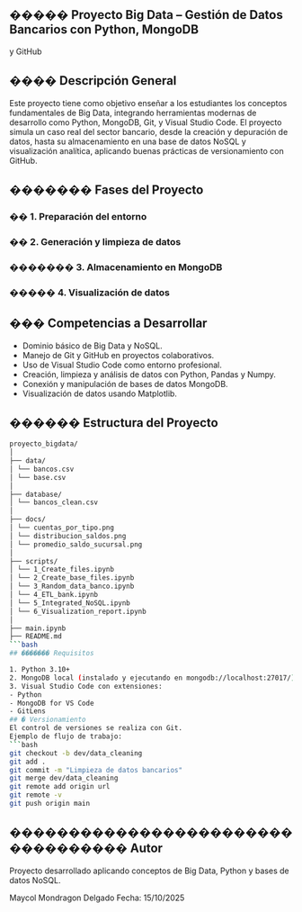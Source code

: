 ## ����� Proyecto Big Data – Gestión de Datos Bancarios con Python, MongoDB
y GitHub
## ���� Descripción General
Este proyecto tiene como objetivo enseñar a los estudiantes los conceptos
fundamentales de Big Data, integrando herramientas modernas de
desarrollo como Python, MongoDB, Git, y Visual Studio Code.
El proyecto simula un caso real del sector bancario, desde la creación
y depuración de datos, hasta su almacenamiento en una base de datos
NoSQL y visualización analítica, aplicando buenas prácticas de
versionamiento con GitHub.
## ������� Fases del Proyecto
### �� 1. Preparación del entorno
### �� 2. Generación y limpieza de datos
### ������� 3. Almacenamiento en MongoDB
### ����� 4. Visualización de datos
## ��� Competencias a Desarrollar
- Dominio básico de Big Data y NoSQL.
- Manejo de Git y GitHub en proyectos colaborativos.
- Uso de Visual Studio Code como entorno profesional.
- Creación, limpieza y análisis de datos con Python, Pandas y Numpy.
- Conexión y manipulación de bases de datos MongoDB.
- Visualización de datos usando Matplotlib.
## ������ Estructura del Proyecto
```bash
proyecto_bigdata/
│
├── data/
│ └── bancos.csv
│ └── base.csv
│
├── database/
│ └── bancos_clean.csv
│
├── docs/
│ └── cuentas_por_tipo.png
│ └── distribucion_saldos.png
│ └── promedio_saldo_sucursal.png
│
├── scripts/
│ └── 1_Create_files.ipynb
│ └── 2_Create_base_files.ipynb
│ └── 3_Random_data_banco.ipynb
│ └── 4_ETL_bank.ipynb
│ └── 5_Integrated_NoSQL.ipynb
│ └── 6_Visualization_report.ipynb
│
├── main.ipynb
├── README.md
```bash
## ������� Requisitos

1. Python 3.10+
2. MongoDB local (instalado y ejecutando en mongodb://localhost:27017/)
3. Visual Studio Code con extensiones:
- Python
- MongoDB for VS Code
- GitLens
## � Versionamiento
El control de versiones se realiza con Git.
Ejemplo de flujo de trabajo:
```bash
git checkout -b dev/data_cleaning
git add .
git commit -m "Limpieza de datos bancarios"
git merge dev/data_cleaning
git remote add origin url
git remote -v
git push origin main
```
## ���������������������������������� Autor
Proyecto desarrollado aplicando conceptos de Big Data, Python y bases
de datos NoSQL.

Maycol Mondragon Delgado
Fecha: 15/10/2025
